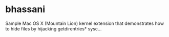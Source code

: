 # bhassani
Sample Mac OS X (Mountain Lion) kernel extension that demonstrates how to hide files by hijacking getdirentries* sysc…
